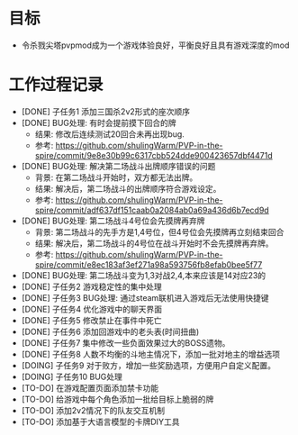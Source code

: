 # 目标
- 令杀戮尖塔pvpmod成为一个游戏体验良好，平衡良好且具有游戏深度的mod

# 工作过程记录
- [DONE] 子任务1 添加三国杀2v2形式的座次顺序
- [DONE] BUG处理: 有时会提前摸下回合的牌
    - 结果: 修改后连续测试20回合未再出现bug.
    - 参考: https://github.com/shulingWarm/PVP-in-the-spire/commit/9e8e30b99c6317cbb524dde900423657dbf4471d
- [DONE] BUG处理: 解决第二场战斗出牌顺序错误的问题
    - 背景: 在第二场战斗开始时，双方都无法出牌。
    - 结果: 解决后，第二场战斗的出牌顺序符合游戏设定。
    - 参考: https://github.com/shulingWarm/PVP-in-the-spire/commit/adf637df151caab0a2084ab0a69a436d6b7ecd9d
- [DONE] BUG处理: 第二场战斗4号位会先摸牌再弃牌
    - 背景: 第二场战斗的先手方是1,4号位，但4号位会先摸牌再立刻结束回合
    - 结果: 解决后，第二场战斗的4号位在战斗开始时不会先摸牌再弃牌。
    - 参考: https://github.com/shulingWarm/PVP-in-the-spire/commit/e8ec183af3ef271a98a593756fb8efab0bee5f77
- [DONE] BUG处理: 第二场战斗变为1,3对战2,4,本来应该是14对应23的
- [DONE] 子任务2 游戏稳定性的集中处理
- [DONE] 子任务3 BUG处理: 通过steam联机进入游戏后无法使用快捷键
- [DONE] 子任务4 优化游戏中的聊天界面
- [DONE] 子任务5 修改禁止在事件中死亡
- [DONE] 子任务6 添加回游戏中的老头表(时间扭曲)
- [DONE] 子任务7 集中修改一些负面效果过大的BOSS遗物。
- [DONE] 子任务8 人数不均衡的斗地主情况下，添加一批对地主的增益选项
- [DOING] 子任务9 对于败方，增加一些奖励选项，方便用户自定义配置。
- [DOING] 子任务10 BUG处理
- [TO-DO] 在游戏配置页面添加禁卡功能
- [TO-DO] 给游戏中每个角色添加一批给目标上脆弱的牌
- [TO-DO] 添加2v2情况下的队友交互机制
- [TO-DO] 添加基于大语言模型的卡牌DIY工具